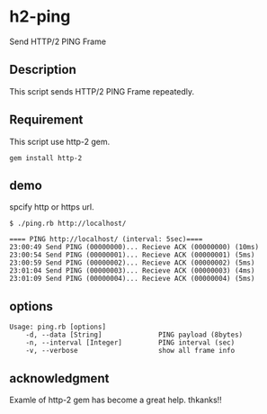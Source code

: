 # h2-ping
Send HTTP/2 PING Frame

## Description
This script sends HTTP/2 PING Frame repeatedly.

## Requirement
This script use http-2 gem.
```
gem install http-2
```

## demo
spcify http or https url.
```
$ ./ping.rb http://localhost/

==== PING http://localhost/ (interval: 5sec)====
23:00:49 Send PING (00000000)... Recieve ACK (00000000) (10ms)
23:00:54 Send PING (00000001)... Recieve ACK (00000001) (5ms)
23:00:59 Send PING (00000002)... Recieve ACK (00000002) (5ms)
23:01:04 Send PING (00000003)... Recieve ACK (00000003) (4ms)
23:01:09 Send PING (00000004)... Recieve ACK (00000004) (5ms)
```

## options
```
Usage: ping.rb [options]
    -d, --data [String]              PING payload (8bytes)
    -n, --interval [Integer]         PING interval (sec)
    -v, --verbose                    show all frame info
```

## acknowledgment
Examle of http-2 gem has become a great help.
thkanks!!
